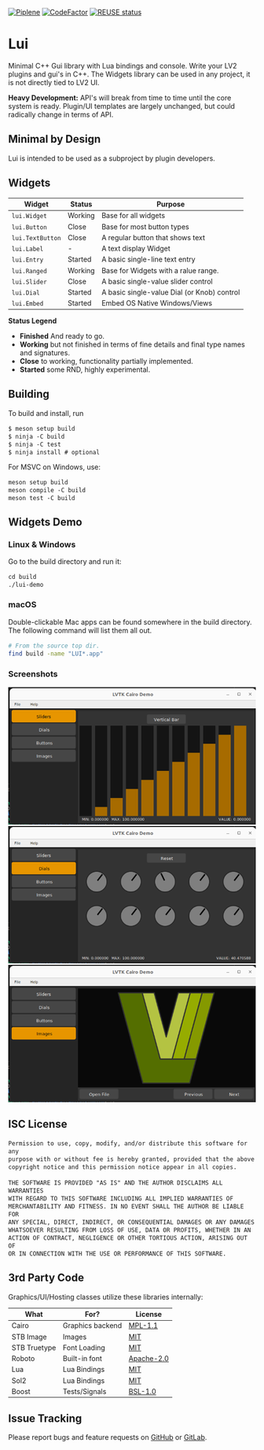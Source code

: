[![Piplene](https://gitlab.com/lvtk/lvtk/badges/main/pipeline.svg)](https://gitlab.com/lvtk/lvtk/-/pipelines)
[![CodeFactor](https://www.codefactor.io/repository/github/lvtk/lvtk/badge)](https://www.codefactor.io/repository/github/lvtk/lvtk)
[![REUSE status](https://api.reuse.software/badge/gitlab.com/lvtk/lvtk)](https://api.reuse.software/info/gitlab.com/lvtk/lvtk)

# Lui

Minimal C++ Gui library with Lua bindings and console. Write your LV2 plugins and gui's in C++.  The Widgets library can be used in any project, it is not directly tied to LV2 UI.

**Heavy Development:** API's will break from time to time until the core system is ready. Plugin/UI templates are largely unchanged, but could radically change in terms of API.  

## Minimal by Design

Lui is intended to be used as a subproject by plugin developers.
## Widgets

| Widget            | Status  | Purpose              |
|-------------------|---------|----------------------|
| `lui.Widget`     | Working | Base for all widgets |
| `lui.Button`     | Close   | Base for most button types |
| `lui.TextButton` | Close   | A regular button that shows text |
| `lui.Label`      | -       | A text display Widget |
| `lui.Entry`      | Started | A basic single-line text entry |
| `lui.Ranged`     | Working | Base for Widgets with a ralue range.
| `lui.Slider`     | Close   | A basic single-value slider control |
| `lui.Dial`       | Started | A basic single-value Dial (or Knob) control |
| `lui.Embed`      | Started | Embed OS Native Windows/Views |

**Status Legend**

* **Finished** And ready to go.
* **Working** but not finished in terms of fine details and final type names and signatures.
* **Close** to working, functionality partially implemented.
* **Started** some RND, highly experimental.

## Building

To build and install, run
```
$ meson setup build
$ ninja -C build
$ ninja -C test
$ ninja install # optional
```

For MSVC on Windows, use:
```
meson setup build
meson compile -C build
meson test -C build
```

## Widgets Demo

### Linux & Windows
Go to the build directory and run it:
```
cd build
./lui-demo
```

### macOS
Double-clickable Mac apps can be found somewhere in the build directory. The following command will list them all out.
```bash
# From the source top dir.
find build -name "LUI*.app"
```

### Screenshots
![](doc/html/_static/images/demo-00.png)
![](doc/html/_static/images/demo-01.png)
![](doc/html/_static/images/demo-02.png)

## ISC License

```
Permission to use, copy, modify, and/or distribute this software for any
purpose with or without fee is hereby granted, provided that the above
copyright notice and this permission notice appear in all copies.

THE SOFTWARE IS PROVIDED "AS IS" AND THE AUTHOR DISCLAIMS ALL WARRANTIES
WITH REGARD TO THIS SOFTWARE INCLUDING ALL IMPLIED WARRANTIES OF
MERCHANTABILITY AND FITNESS. IN NO EVENT SHALL THE AUTHOR BE LIABLE FOR
ANY SPECIAL, DIRECT, INDIRECT, OR CONSEQUENTIAL DAMAGES OR ANY DAMAGES
WHATSOEVER RESULTING FROM LOSS OF USE, DATA OR PROFITS, WHETHER IN AN
ACTION OF CONTRACT, NEGLIGENCE OR OTHER TORTIOUS ACTION, ARISING OUT OF
OR IN CONNECTION WITH THE USE OR PERFORMANCE OF THIS SOFTWARE.
```

## 3rd Party Code

Graphics/UI/Hosting classes utilize these libraries internally:

| What         | For?              | License |
|--------------|-------------------|---------|
| Cairo        | Graphics backend  | [MPL-1.1](https://www.mozilla.org/en-US/MPL/1.1/annotated/) |
| STB Image    | Images            | [MIT](LICENSES/MIT.txt) |
| STB Truetype | Font Loading      | [MIT](LICENSES/MIT.txt) |
| Roboto       | Built-in font     | [Apache-2.0](LICENSES/Apache-2.0.txt) |
| Lua          | Lua Bindings      | [MIT](LICENSES/MIT.txt) |
| Sol2         | Lua Bindings      | [MIT](LICENSES/MIT.txt) |
| Boost        | Tests/Signals     | [BSL-1.0](https://www.boost.org/LICENSE_1_0.txt) |

## Issue Tracking

Please report bugs and feature requests on [GitHub](https://github.com/lvtk/lvtk/issues) or [GitLab](https://gitlab.com/lvtk/lvtk/-/issues). 
